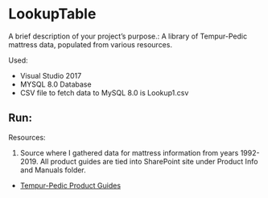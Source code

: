 # LookupTable

A brief description of your project’s purpose.:
A library of Tempur-Pedic mattress data, populated from various resources.

Used: 
- Visual Studio 2017
- MYSQL 8.0 Database
- CSV file to fetch data to MySQL 8.0 is Lookup1.csv

Run:
- 


Resources:
1. Source where I gathered data for mattress information from years 1992-2019. All product guides are tied into SharePoint site under Product Info and Manuals folder.
- [Tempur-Pedic Product Guides](https://tempursealyinc.sharepoint.com/sites/US-DTC/Team/Forms/AllItems.aspx?id=%2Fsites%2FUS-DTC%2FTeam%2FTEMPUR%20Product%20Info%20%26%20Manuals)



